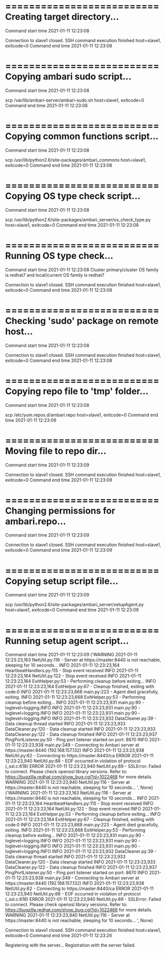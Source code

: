 ==========================
Creating target directory...
==========================

Command start time 2021-01-11 12:23:08

Connection to slave1 closed.
SSH command execution finished
host=slave1, exitcode=0
Command end time 2021-01-11 12:23:08

==========================
Copying ambari sudo script...
==========================

Command start time 2021-01-11 12:23:08

scp /var/lib/ambari-server/ambari-sudo.sh
host=slave1, exitcode=0
Command end time 2021-01-11 12:23:08

==========================
Copying common functions script...
==========================

Command start time 2021-01-11 12:23:08

scp /usr/lib/python2.6/site-packages/ambari_commons
host=slave1, exitcode=0
Command end time 2021-01-11 12:23:08

==========================
Copying OS type check script...
==========================

Command start time 2021-01-11 12:23:08

scp /usr/lib/python2.6/site-packages/ambari_server/os_check_type.py
host=slave1, exitcode=0
Command end time 2021-01-11 12:23:08

==========================
Running OS type check...
==========================

Command start time 2021-01-11 12:23:08
Cluster primary/cluster OS family is redhat7 and local/current OS family is redhat7

Connection to slave1 closed.
SSH command execution finished
host=slave1, exitcode=0
Command end time 2021-01-11 12:23:08

==========================
Checking 'sudo' package on remote host...
==========================

Command start time 2021-01-11 12:23:08

Connection to slave1 closed.
SSH command execution finished
host=slave1, exitcode=0
Command end time 2021-01-11 12:23:08

==========================
Copying repo file to 'tmp' folder...
==========================

Command start time 2021-01-11 12:23:08

scp /etc/yum.repos.d/ambari.repo
host=slave1, exitcode=0
Command end time 2021-01-11 12:23:09

==========================
Moving file to repo dir...
==========================

Command start time 2021-01-11 12:23:09

Connection to slave1 closed.
SSH command execution finished
host=slave1, exitcode=0
Command end time 2021-01-11 12:23:09

==========================
Changing permissions for ambari.repo...
==========================

Command start time 2021-01-11 12:23:09

Connection to slave1 closed.
SSH command execution finished
host=slave1, exitcode=0
Command end time 2021-01-11 12:23:09

==========================
Copying setup script file...
==========================

Command start time 2021-01-11 12:23:09

scp /usr/lib/python2.6/site-packages/ambari_server/setupAgent.py
host=slave1, exitcode=0
Command end time 2021-01-11 12:23:09

==========================
Running setup agent script...
==========================

Command start time 2021-01-11 12:23:09
('WARNING 2021-01-11 12:23:23,163 NetUtil.py:116 - Server at https://master:8440 is not reachable, sleeping for 10 seconds...
INFO 2021-01-11 12:23:23,164 HeartbeatHandlers.py:115 - Stop event received
INFO 2021-01-11 12:23:23,164 NetUtil.py:122 - Stop event received
INFO 2021-01-11 12:23:23,164 ExitHelper.py:53 - Performing cleanup before exiting...
INFO 2021-01-11 12:23:23,164 ExitHelper.py:67 - Cleanup finished, exiting with code:0
INFO 2021-01-11 12:23:23,668 main.py:223 - Agent died gracefully, exiting.
INFO 2021-01-11 12:23:23,668 ExitHelper.py:53 - Performing cleanup before exiting...
INFO 2021-01-11 12:23:23,931 main.py:90 - loglevel=logging.INFO
INFO 2021-01-11 12:23:23,931 main.py:90 - loglevel=logging.INFO
INFO 2021-01-11 12:23:23,931 main.py:90 - loglevel=logging.INFO
INFO 2021-01-11 12:23:23,932 DataCleaner.py:39 - Data cleanup thread started
INFO 2021-01-11 12:23:23,933 DataCleaner.py:120 - Data cleanup started
INFO 2021-01-11 12:23:23,933 DataCleaner.py:122 - Data cleanup finished
INFO 2021-01-11 12:23:23,937 PingPortListener.py:50 - Ping port listener started on port: 8670
INFO 2021-01-11 12:23:23,938 main.py:349 - Connecting to Ambari server at https://master:8440 (192.168.157.132)
INFO 2021-01-11 12:23:23,938 NetUtil.py:62 - Connecting to https://master:8440/ca
ERROR 2021-01-11 12:23:23,940 NetUtil.py:88 - EOF occurred in violation of protocol (_ssl.c:618)
ERROR 2021-01-11 12:23:23,940 NetUtil.py:89 - SSLError: Failed to connect. Please check openssl library versions. 
Refer to: https://bugzilla.redhat.com/show_bug.cgi?id=1022468 for more details.
WARNING 2021-01-11 12:23:23,940 NetUtil.py:116 - Server at https://master:8440 is not reachable, sleeping for 10 seconds...
', None)
('WARNING 2021-01-11 12:23:23,163 NetUtil.py:116 - Server at https://master:8440 is not reachable, sleeping for 10 seconds...
INFO 2021-01-11 12:23:23,164 HeartbeatHandlers.py:115 - Stop event received
INFO 2021-01-11 12:23:23,164 NetUtil.py:122 - Stop event received
INFO 2021-01-11 12:23:23,164 ExitHelper.py:53 - Performing cleanup before exiting...
INFO 2021-01-11 12:23:23,164 ExitHelper.py:67 - Cleanup finished, exiting with code:0
INFO 2021-01-11 12:23:23,668 main.py:223 - Agent died gracefully, exiting.
INFO 2021-01-11 12:23:23,668 ExitHelper.py:53 - Performing cleanup before exiting...
INFO 2021-01-11 12:23:23,931 main.py:90 - loglevel=logging.INFO
INFO 2021-01-11 12:23:23,931 main.py:90 - loglevel=logging.INFO
INFO 2021-01-11 12:23:23,931 main.py:90 - loglevel=logging.INFO
INFO 2021-01-11 12:23:23,932 DataCleaner.py:39 - Data cleanup thread started
INFO 2021-01-11 12:23:23,933 DataCleaner.py:120 - Data cleanup started
INFO 2021-01-11 12:23:23,933 DataCleaner.py:122 - Data cleanup finished
INFO 2021-01-11 12:23:23,937 PingPortListener.py:50 - Ping port listener started on port: 8670
INFO 2021-01-11 12:23:23,938 main.py:349 - Connecting to Ambari server at https://master:8440 (192.168.157.132)
INFO 2021-01-11 12:23:23,938 NetUtil.py:62 - Connecting to https://master:8440/ca
ERROR 2021-01-11 12:23:23,940 NetUtil.py:88 - EOF occurred in violation of protocol (_ssl.c:618)
ERROR 2021-01-11 12:23:23,940 NetUtil.py:89 - SSLError: Failed to connect. Please check openssl library versions. 
Refer to: https://bugzilla.redhat.com/show_bug.cgi?id=1022468 for more details.
WARNING 2021-01-11 12:23:23,940 NetUtil.py:116 - Server at https://master:8440 is not reachable, sleeping for 10 seconds...
', None)

Connection to slave1 closed.
SSH command execution finished
host=slave1, exitcode=0
Command end time 2021-01-11 12:23:26

Registering with the server...
Registration with the server failed.